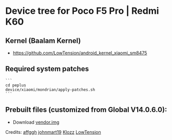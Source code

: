 # Device tree for Poco F5 Pro | Redmi K60

## Kernel (Baalam Kernel)
- https://github.com/LowTension/android_kernel_xiaomi_sm8475

## Required system patches
    ```
    cd peplus
    device/xiaomi/mondrian/apply-patches.sh
    ```

## Prebuilt files (customized from Global V14.0.6.0):
- Download [vendor.img](https://drive.google.com/drive/folders/15Ihtjg5cZEeSgChfvwoYBC3Kv7HRyav4?usp=sharing)

Credits: 
    [affggh](https://github.com/affggh)
    [johnmart19](https://github.com/johnmart19)
    [Klozz](https://github.com/Klozz)
    [LowTension](https://github.com/LowTension)

    
    
    
